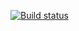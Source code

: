 [![Build status](https://ci.appveyor.com/api/projects/status/ppyevsmjbtkkt8dt?svg=true)](https://ci.appveyor.com/project/IVAN37853/card-ordering-with-faker)
